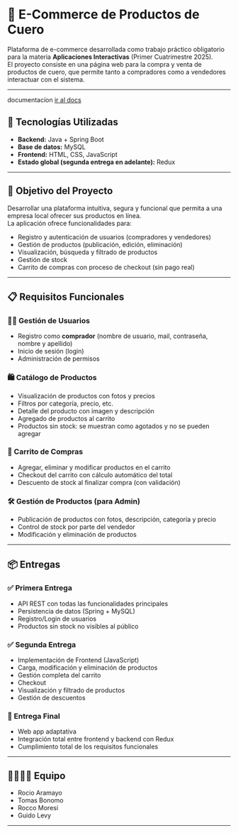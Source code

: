# 👜 E-Commerce de Productos de Cuero

Plataforma de e-commerce desarrollada como trabajo práctico obligatorio para la materia **Aplicaciones Interactivas** (Primer Cuatrimestre 2025).  
El proyecto consiste en una página web para la compra y venta de productos de cuero, que permite tanto a compradores como a vendedores interactuar con el sistema.

---
documentacíon <a href="https://docs.google.com/document/d/1agyOYNWbXgedUqSZviJQ2macHlWCqZ-7/edit"> ir al docs</a>
## 🚀 Tecnologías Utilizadas

- **Backend:** Java + Spring Boot  
- **Base de datos:** MySQL  
- **Frontend:** HTML, CSS, JavaScript  
- **Estado global (segunda entrega en adelante):** Redux

---

## 📌 Objetivo del Proyecto

Desarrollar una plataforma intuitiva, segura y funcional que permita a una empresa local ofrecer sus productos en línea.  
La aplicación ofrece funcionalidades para:

- Registro y autenticación de usuarios (compradores y vendedores)
- Gestión de productos (publicación, edición, eliminación)
- Visualización, búsqueda y filtrado de productos
- Gestión de stock
- Carrito de compras con proceso de checkout (sin pago real)

---

## 📋 Requisitos Funcionales

### 🧑‍💻 Gestión de Usuarios

- Registro como **comprador** (nombre de usuario, mail, contraseña, nombre y apellido)
- Inicio de sesión (login)
- Administración de permisos

### 🛍️ Catálogo de Productos

- Visualización de productos con fotos y precios
- Filtros por categoría, precio, etc.
- Detalle del producto con imagen y descripción
- Agregado de productos al carrito
- Productos sin stock: se muestran como agotados y no se pueden agregar

### 🛒 Carrito de Compras

- Agregar, eliminar y modificar productos en el carrito
- Checkout del carrito con cálculo automático del total
- Descuento de stock al finalizar compra (con validación)

### 🛠️ Gestión de Productos (para Admin)

- Publicación de productos con fotos, descripción, categoría y precio
- Control de stock por parte del vendedor
- Modificación y eliminación de productos

---

## 📦 Entregas

### ✅ Primera Entrega

- API REST con todas las funcionalidades principales
- Persistencia de datos (Spring + MySQL)
- Registro/Login de usuarios
- Productos sin stock no visibles al público

### ✅ Segunda Entrega

- Implementación de Frontend (JavaScript)
- Carga, modificación y eliminación de productos
- Gestión completa del carrito
- Checkout
- Visualización y filtrado de productos
- Gestión de descuentos

### 🎯 Entrega Final

- Web app adaptativa
- Integración total entre frontend y backend con Redux
- Cumplimiento total de los requisitos funcionales

---

## 👨‍👩‍👧‍👦 Equipo

- Rocio Aramayo
- Tomas Bonomo
- Rocco Moresi
- Guido Levy

---
